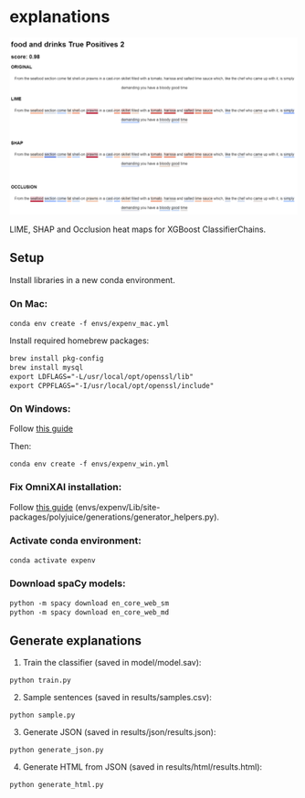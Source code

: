 # explanations

![Screenshot of the heatmaps](readme_screenshot.png)

LIME, SHAP and Occlusion heat maps for XGBoost ClassifierChains.

## Setup

Install libraries in a new conda environment. 

### On Mac:

```
conda env create -f envs/expenv_mac.yml
```

Install required homebrew packages:
```
brew install pkg-config
brew install mysql
export LDFLAGS="-L/usr/local/opt/openssl/lib"
export CPPFLAGS="-I/usr/local/opt/openssl/include"
```

### On Windows:
Follow [this guide](https://stackoverflow.com/questions/73969269/error-could-not-build-wheels-for-hnswlib-which-is-required-to-install-pyprojec)

Then:

```
conda env create -f envs/expenv_win.yml
```
### Fix OmniXAI installation:
Follow [this guide](https://github.com/tongshuangwu/polyjuice/issues/12#issuecomment-1665358584) (envs/expenv/Lib/site-packages/polyjuice/generations/generator_helpers.py).

### Activate conda environment:

```
conda activate expenv
```

### Download spaCy models:
```
python -m spacy download en_core_web_sm
python -m spacy download en_core_web_md
```

## Generate explanations

1. Train the classifier (saved in model/model.sav):
```
python train.py
```

2. Sample sentences (saved in results/samples.csv):
```
python sample.py
```

3. Generate JSON (saved in results/json/results.json):

```
python generate_json.py
```

4. Generate HTML from JSON (saved in results/html/results.html):
```
python generate_html.py
```